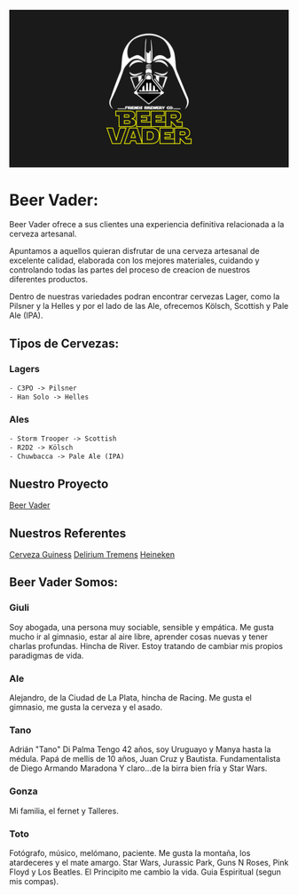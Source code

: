 ![Logo Beer Vader](/design/logo-bv.png "Logo Beer Vader")
# Beer Vader:

Beer Vader ofrece a sus clientes una experiencia definitiva relacionada a la cerveza artesanal.

Apuntamos a aquellos quieran disfrutar de una cerveza artesanal de excelente calidad, elaborada con los mejores materiales, cuidando y controlando todas las partes del proceso de creacion de nuestros diferentes productos.

Dentro de nuestras variedades podran encontrar cervezas Lager, como la Pilsner y la Helles y por el lado de las Ale, ofrecemos Kölsch, Scottish y Pale Ale (IPA).

## Tipos de Cervezas:

### Lagers
    - C3PO -> Pilsner
    - Han Solo -> Helles

### Ales
    - Storm Trooper -> Scottish
    - R2D2 -> Kölsch
    - Chuwbacca -> Pale Ale (IPA)

## Nuestro Proyecto
[Beer Vader](https://github.com/T0to22/grupo-1--beer-vader)

## Nuestros Referentes
[Cerveza Guiness](https://www.guinness.com/)
[Delirium Tremens](https://www.delirium.be/)
[Heineken](https://www.heineken.com/)


## Beer Vader Somos:

### Giuli 
Soy abogada, una persona muy sociable, sensible y empática.
Me gusta mucho ir al gimnasio, estar al aire libre, aprender cosas nuevas y tener charlas profundas. Hincha de River.
Estoy tratando de cambiar mis propios paradigmas de vida.

### Ale
Alejandro, de la Ciudad de La Plata, hincha de Racing. Me gusta el gimnasio, me gusta la cerveza y el asado.

### Tano
Adrián "Tano" Di Palma
Tengo 42 años, soy Uruguayo y Manya hasta la médula.
Papá de mellis de 10 años, Juan Cruz y Bautista.
Fundamentalista de Diego Armando Maradona
Y claro...de la birra bien fría y Star Wars.

### Gonza
Mi familia, el fernet y Talleres.

### Toto
Fotógrafo, músico, melómano, paciente. Me gusta la montaña, los atardeceres y el mate amargo.
Star Wars, Jurassic Park, Guns N Roses, Pink Floyd y Los Beatles. El Principito me cambio la vida.
Guia Espiritual (segun mis compas).